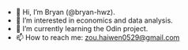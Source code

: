 - 👋 Hi, I’m Bryan (@bryan-hwz).
- 👀 I’m interested in economics and data analysis.
- 🌱 I’m currently learning the Odin project.
- 📫 How to reach me: zou.haiwen0529@gmail.com

<!---
bryan-hwz/bryan-hwz is a ✨ special ✨ repository because its `README.md` (this file) appears on your GitHub profile.
You can click the Preview link to take a look at your changes.
--->
